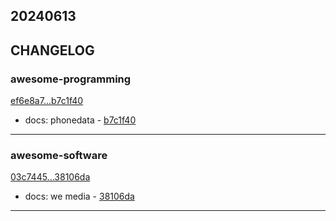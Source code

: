 ## 20240613

## CHANGELOG

### awesome-programming

[ef6e8a7...b7c1f40](https://github.com/zhbhun/awesome-programming/compare/ef6e8a7...b7c1f40)

* docs: phonedata - [b7c1f40](https://github.com/zhbhun/awesome-programming/commit/b7c1f40a1e4b47f770613c922683180cc17e5861)

---

### awesome-software

[03c7445...38106da](https://github.com/zhbhun/awesome-software/compare/03c7445...38106da)

* docs: we media - [38106da](https://github.com/zhbhun/awesome-software/commit/38106da526a50a1669bb998798347bbc0e046711)

---

